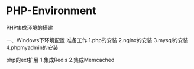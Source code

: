# PHP-Environment
PHP集成环境的搭建

一、Windows下环境配置
准备工作
1.php的安装
2.nginx的安装
3.mysql的安装
4.phpmyadmin的安装

php的ext扩展
1.集成Redis
2.集成Memcached
